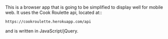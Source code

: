 This is a browser app that is going to be simplified to display well
for mobile web. It uses the Cook Roulette api, located at::

    https://cookroulette.herokuapp.com/api

and is written in JavaScript/jQuery.

